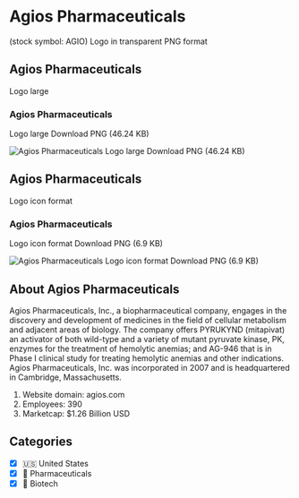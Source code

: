 # Agios Pharmaceuticals
 (stock symbol: AGIO) Logo in transparent PNG format

## Agios Pharmaceuticals
 Logo large

### Agios Pharmaceuticals
 Logo large Download PNG (46.24 KB)

![Agios Pharmaceuticals
 Logo large Download PNG (46.24 KB)](/img/orig/AGIO_BIG-9d39f12a.png)

## Agios Pharmaceuticals
 Logo icon format

### Agios Pharmaceuticals
 Logo icon format Download PNG (6.9 KB)

![Agios Pharmaceuticals
 Logo icon format Download PNG (6.9 KB)](/img/orig/AGIO-261e6670.png)

## About Agios Pharmaceuticals


Agios Pharmaceuticals, Inc., a biopharmaceutical company, engages in the discovery and development of medicines in the field of cellular metabolism and adjacent areas of biology. The company offers PYRUKYND (mitapivat) an activator of both wild-type and a variety of mutant pyruvate kinase, PK, enzymes for the treatment of hemolytic anemias; and AG-946 that is in Phase I clinical study for treating hemolytic anemias and other indications. Agios Pharmaceuticals, Inc. was incorporated in 2007 and is headquartered in Cambridge, Massachusetts.

1. Website domain: agios.com
2. Employees: 390
3. Marketcap: $1.26 Billion USD


## Categories
- [x] 🇺🇸 United States
- [x] 💊 Pharmaceuticals
- [x] 🧬 Biotech

